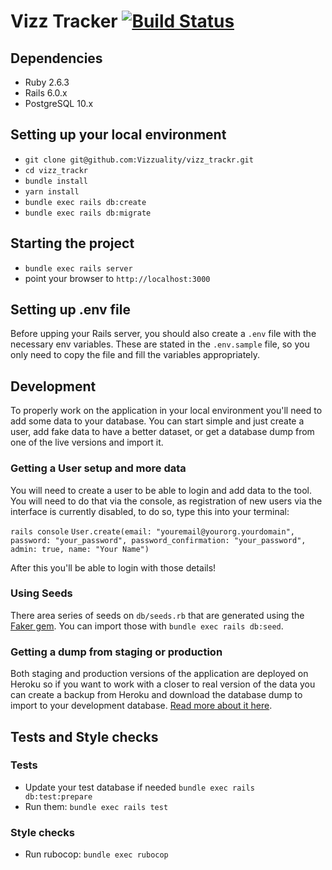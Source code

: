 # Vizz Tracker [![Build Status](https://travis-ci.com/Vizzuality/vizz_trackr.svg?branch=master)](https://travis-ci.com/Vizzuality/vizz_trackr)

## Dependencies

- Ruby 2.6.3
- Rails 6.0.x
- PostgreSQL 10.x

## Setting up your local environment

- `git clone git@github.com:Vizzuality/vizz_trackr.git`
- `cd vizz_trackr`
- `bundle install`
- `yarn install`
- `bundle exec rails db:create`
- `bundle exec rails db:migrate`

## Starting the project

- `bundle exec rails server`
- point your browser to `http://localhost:3000`

## Setting up .env file

Before upping your Rails server, you should also create a `.env` file with the necessary env variables. These are stated in the `.env.sample` file, so you only need to copy the file and fill the variables appropriately.

## Development

To properly work on the application in your local environment you'll need to add
some data to your database. You can start simple and just create a user, add
fake data to have a better dataset, or get a database dump from one of the live
versions and import it.

### Getting a User setup and more data

You will need to create a user to be able to login and add data to the tool.
You will need to do that via the console, as registration of new users via the interface
is currently disabled, to do so, type this into your terminal:

`rails console`
`User.create(email: "youremail@yourorg.yourdomain", password: "your_password", password_confirmation: "your_password", admin: true, name: "Your Name")`

After this you'll be able to login with those details!

### Using Seeds

There area series of seeds on `db/seeds.rb` that are generated using the
[Faker gem](https://github.com/faker-ruby/faker). You can import those with
`bundle exec rails db:seed`.

### Getting a dump from staging or production

Both staging and production versions of the application are deployed on Heroku
so if you want to work with a closer to real version of the data you can
create a backup from Heroku and download the database dump to import to your
development database. [Read more about it here](https://devcenter.heroku.com/articles/heroku-postgres-backups).


## Tests and Style checks

### Tests

- Update your test database if needed `bundle exec rails db:test:prepare`
- Run them: `bundle exec rails test`

### Style checks

- Run rubocop: `bundle exec rubocop`
